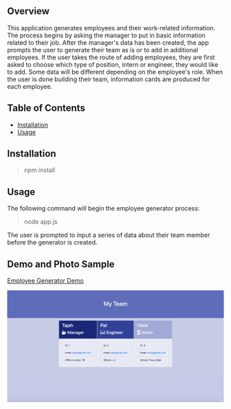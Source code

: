 ## Overview ##

This application generates employees and their work-related information. The process begins by asking the manager to put in basic information related to their job. After the manager's data has been created, the app prompts the user to generate their team as is or to add in additional employees. If the user takes the route of adding employees, they are first asked to choose which type of position, intern or engineer, they would like to add. Some data will be different depending on the employee's role. When the user is done building their team, information cards are produced for each employee. 

## Table of Contents ##

* [Installation](#Installation)
* [Usage](#Usage)

## Installation ##

> npm install

## Usage ##

The following command will begin the employee generator process:

> node app.js

The user is prompted to input a series of data about their team member before the generator is created. 



## Demo and Photo Sample ##

[Employee Generator Demo](https://drive.google.com/file/d/10B9ljLyuo045n-1IT_SA3AJxUb0OfmS2/view)

![Sample](https://github.com/tajah93/Employee-Generator/blob/master/EmployeeGen.png)

